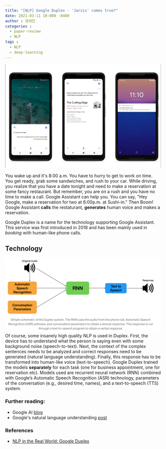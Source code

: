 ```yaml
---
title: "[NLP] Google Duplex - 'Jarvis' comes true?"
date: 2021-03-11 10:000 -0400
author : 정여진
categories :
  - paper-review
  - NLP
tags :
  - NLP
  - deep-learning
---
```

![2021-03-12](/assets/2021-03-12-duplex1.png)

You wake up and it's 8:00 a.m. You have to hurry to get to work on time. You get ready, grab some sandwiches, and rush to your car. While driving, you realize that you have a date tonight and need to make a reservation at some fancy restaurant. But remember, you are on a rush and you have no time to make a call. Google Assistant can help you. You can say, "Hey Google, make a reservation for two at 6:00p.m. at Sushi-in." Then Boom! Google Assistant **calls** the restaturant, **generates** human voice and makes a reservation.

Google Duplex is a name for the technology supporting Google Assistant. This service was first introduced in 2018 and has been mainly used in _booking_ with human-like phone calls. 


## Technology
![2021-03-12](/assets/2021-03-12-duplex2.png)
Of course, some insanely high quality NLP is used in Duplex. First, the device has to understand what the person is saying even with some background noise (speech-to-text). Next, the context of the complex sentences needs to be analyzed and correct responses need to be  generated (natural language understanding). Finally, this response has to be transformed into human-like voice (text-to-speech). Google Duplex trained the models **separately** for each task (one for business appointment, one for reservation etc). Models used are recurrent neural network (RNN) combined with Google’s Automatic Speech Recognition (ASR) technology, parameters of the conversation (e.g., desired time, names), and a text-to-speech (TTS) system.

### Further reading:
- Google AI [blog](https://ai.googleblog.com/2018/05/duplex-ai-system-for-natural-conversation.html)
- Google's natural language understanding [post](https://blog.google/products/search/search-language-understanding-bert/)

### References
- [NLP in the Real World: Google Duplex](https://towardsdatascience.com/nlp-in-the-real-world-google-duplex-d96160d3770b)

